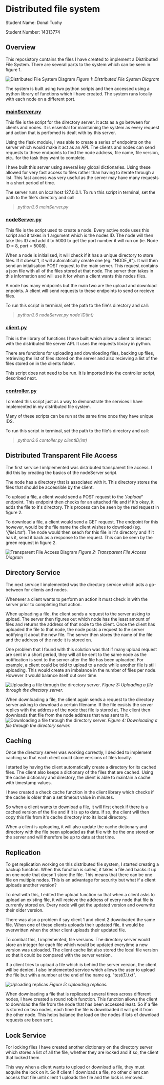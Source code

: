 # Distributed file system

Student Name: Donal Tuohy

Student Number: 14313774

## Overview
This reposistory contains the files I have created to implement a Distributed File System. There are several parts to the system which can be seen in figure 1.

![Distributed File System Diagram](https://user-images.githubusercontent.com/20796292/33880900-05061398-df2b-11e7-845e-a4eafbca43bf.png "Figure 1: Distributed File System Diagram")
*Figure 1: Distributed File System Diagram* 

The system is built using two python scripts and then accessed using a python library of functions which I have created. The system runs locally with each node on a different port.

### [mainServer.py](https://github.com/donaltuohy/DFS/blob/master/mainServer.py)
This file is the script for the directory server. It acts as a go between for clients and nodes. It is essential for maintaining the system as every request and action that is perfomed is dealt with by this server.

Using the flask module, I was able to create a series of endpoints on the server which would make it act as an API. The clients and nodes can send requests to these endpoints to find the node address, file name, file version, etc.. for the task they want to complete. 

I have built this server using several key global dictionaries. Using these allowed for very fast access to files rather than having to iterate through a list. This fast access was very useful as the server may have many requests in a short period of time.

The server runs on localhost 127.0.0.1. To run this script in terminal, set the path to the file's directory and call:

>*python3.6 mainServer.py*

### [nodeServer.py](https://github.com/donaltuohy/DFS/blob/master/nodeServer.py)
This file is the script used to create a node. Every active node uses this script and it takes in 1 argument which is the nodes ID. The node will then take this ID and add it to 5000 to get the port number it will run on (ie. Node ID = 8, port = 5008).

When a node is initialised, it will check if it has a unique directory to store files. If it doesn't, it will automatically create one (eg. "NODE_8"). It will then send an intialisation POST request to the main server. This request contains a json file with all of the files stored at that node. The server then takes in this information and will use it for when a client wants this nodes files.   

A node has many endpoints but the main two are the upload and download enpoints. A client will send requests to these endpoints to send or recieve files.

To run this script in terminal, set the path to the file's directory and call:

>*python3.6 nodeServer.py node`ID(int)*

### [client.py](https://github.com/donaltuohy/DFS/blob/master/clientDirectory/client.py)        
This is the library of functions I have built which allow a client to interact with the distributed file server API. It uses the requests library in python.

There are functions for uploading and downloading files, backing up files, retrieving the list of files stored on the server and also recieving a list of the files stored on in the clients folder.  

This script does not need to be run. It is imported into the controller script, described next. 

### [controller.py](https://github.com/donaltuohy/DFS/blob/master/clientDirectory/controller.py) 
I created this script just as a way to demonstrate the services I have implemented in my distributed file system. 

Many of these scripts can be run at the same time once they have unique IDS. 

To run this script in terminal, set the path to the file's directory and call:

>*python3.6 contoller.py clientID(int)*

## Distributed Transparent File Access
The first service I imlplemented was distributed transparent file access. I did this by creating the basics of the nodeServer script.

The node has a directory that is associated with it. This directory stores the files that should be accessible by the client.

To upload a file, a client would send a POST request to the *'/upload'* endpoint. This endpoint then checks for an attached file and if it's okay, it adds the file to it's directory. This process can be seen by the red request in figure 2. 

To download a file, a client would send a GET request. The endpoint for this however, would be the file name the client wishes to download (eg. *'/file1.txt'*). The node would then seach for this file in it's directory and if it has it, send it back as a response to the request. This can be seen by the green request in figure 2.

![Transparent File Access Diagram](https://user-images.githubusercontent.com/20796292/33941766-9a5015c6-e00b-11e7-9197-713792f032c0.png)
*Figure 2: Transparent File Access Diagram* 


## Directory Service
The next service I implemented was the directory service which acts a go-between for clients and nodes.

Whenever a client wants to perform an action it must check in with the server prior to completing that action.

When uploading a file, the client sends a request to the server asking to upload. The server then figures out which node has the least amount of files and returns the address of that node to the client. Once the client has uploaded the file to that node, the node posts a request to the server notifying it about the new file. 
The server then stores the name of the file and the address of the node it is stored on.

One problem that I found with this solution was that if many upload request are sent in a short period, they will all be sent to the same node as the notification is sent to the server after the file has been uploaded. For example, a client could be told to upload to a node while another file is still uploading. This would create an imbalance in the number of files per node. However it would balance itself out over time.

![Uploading a file through the directory server.](https://user-images.githubusercontent.com/20796292/34057126-a966c1ae-e1cd-11e7-85a1-c55c1dde4810.png)
*Figure 3: Uploading a file through the directory server.* 

When downloading a file, the client again sends a request to the directory server asking to download a certain filename. If the file exsists the server replies with the address of the node that file is stored at. The client then downloads that file from the node address that was sent to it. 
![Downloading a file through the directory server.](https://user-images.githubusercontent.com/20796292/34057565-6802751c-e1cf-11e7-8778-e6b0221ee535.png)
*Figure 4: Downloading a file through the directory server.*   

## Caching
Once the directory server was working correctly, I decided to implement caching so that each client could store versions of files locally.

I started by having the client automatically create a directory for its cached files. The client also keeps a dictionary of the files that are cached. Using the cache dictionary and directory, the client is able to maintain a cache with timestamp values.

I have created a check cache function in the client library which checks if the cache is older than a set timeout value in minutes. 

So when a client wants to download a file, it will first check if there is a cached version of the file and if it is up to date. If so, the client will then copy this file from it's cache directory into its local directory.

When a client is uploading, it will also update the cache dictionary and directory with the file been uploaded as that file with be the one stored on the server and will therefore be up to date at that time.

## Replication
To get replication working on this distributed file system, I started creating a backup function. When this function is called, it takes a file and backs it up on one node that doesn't store the file. This means that there can be one file on multiple nodes. This is an advantage for security but what if a client uploads another version?

To deal with this, I edited the upload function so that when a client asks to upload an existing file, it will recieve the address of every node that file is currently stored on. Every node will get the updated version and overwrite their older version.

There was also a problem if say client 1 and client 2 downloaded the same file. When one of these clients uploads their updated file, it would be overwritten when the other client uploads their updated file. 

To combat this, I implemented, file versions. The directory server would store an integer for each file which would be updated everytime a new version was uploaded. The client cache list also stored the local file version so that it could be compared with the server version.

If a client tries to upload a file which is behind the server version, the client will be denied. I also implemented service which allows the user to upload the file but with a number at the end of the name eg. "test(1).txt".

![Uploading replicas](https://user-images.githubusercontent.com/20796292/34057938-13075544-e1d1-11e7-97a0-dc7e54e55667.png)
*Figure 5: Uploading replicas.*

When downloading a file that is replicated several times across different nodes, I have created a round robin function. This function allows the client to download the file from the node that has been accessed least. So if a file is stored on two nodes, each time the file is downloaded it will get it from the other node. This helps balance the load on the nodes if lots of download requests are been sent.

## Lock Service
For locking files I have created another dictionary on the directory server which stores a list of all the file, whether they are locked and if so, the client that locked them.

This way when a client wants to upload or download a file, they must acquire the lock on it. So if client 1 downloads a file, no other client can access that file until client 1 uploads the file and the lock is removed.



